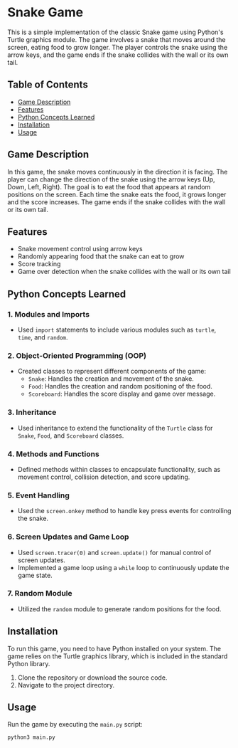 # Snake Game

This is a simple implementation of the classic Snake game using Python's Turtle graphics module. The game involves a snake that moves around the screen, eating food to grow longer. The player controls the snake using the arrow keys, and the game ends if the snake collides with the wall or its own tail.

## Table of Contents

- [Game Description](#game-description)
- [Features](#features)
- [Python Concepts Learned](#python-concepts-learned)
- [Installation](#installation)
- [Usage](#usage)

## Game Description

In this game, the snake moves continuously in the direction it is facing. The player can change the direction of the snake using the arrow keys (Up, Down, Left, Right). The goal is to eat the food that appears at random positions on the screen. Each time the snake eats the food, it grows longer and the score increases. The game ends if the snake collides with the wall or its own tail.

## Features

- Snake movement control using arrow keys
- Randomly appearing food that the snake can eat to grow
- Score tracking
- Game over detection when the snake collides with the wall or its own tail

## Python Concepts Learned

### 1. **Modules and Imports**
   - Used `import` statements to include various modules such as `turtle`, `time`, and `random`.

### 2. **Object-Oriented Programming (OOP)**
   - Created classes to represent different components of the game:
     - `Snake`: Handles the creation and movement of the snake.
     - `Food`: Handles the creation and random positioning of the food.
     - `Scoreboard`: Handles the score display and game over message.

### 3. **Inheritance**
   - Used inheritance to extend the functionality of the `Turtle` class for `Snake`, `Food`, and `Scoreboard` classes.

### 4. **Methods and Functions**
   - Defined methods within classes to encapsulate functionality, such as movement control, collision detection, and score updating.

### 5. **Event Handling**
   - Used the `screen.onkey` method to handle key press events for controlling the snake.

### 6. **Screen Updates and Game Loop**
   - Used `screen.tracer(0)` and `screen.update()` for manual control of screen updates.
   - Implemented a game loop using a `while` loop to continuously update the game state.

### 7. **Random Module**
   - Utilized the `random` module to generate random positions for the food.

## Installation

To run this game, you need to have Python installed on your system. The game relies on the Turtle graphics library, which is included in the standard Python library.

1. Clone the repository or download the source code.
2. Navigate to the project directory.

## Usage

Run the game by executing the `main.py` script:

```sh
python3 main.py

